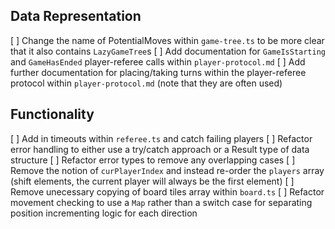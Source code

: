 ## Data Representation

[ ] Change the name of PotentialMoves within `game-tree.ts` to be more clear that it also contains `LazyGameTree`s
[ ] Add documentation for `GameIsStarting` and `GameHasEnded` player-referee calls within `player-protocol.md`
[ ] Add further documentation for placing/taking turns within the player-referee protocol within `player-protocol.md` (note that they are often used)

## Functionality

[ ] Add in timeouts within `referee.ts` and catch failing players
[ ] Refactor error handling to either use a try/catch approach or a Result type of data structure
[ ] Refactor error types to remove any overlapping cases
[ ] Remove the notion of `curPlayerIndex` and instead re-order the `players` array (shift elements, the current player will always be the first element)
[ ] Remove unecessary copying of board tiles array within `board.ts`
[ ] Refactor movement checking to use a `Map` rather than a switch case for separating position incrementing logic for each direction
